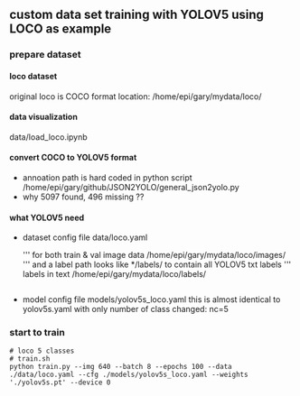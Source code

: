 ## custom data set training with YOLOV5 using LOCO as example

### prepare dataset
#### loco dataset
original loco is COCO format
location: /home/epi/gary/mydata/loco/
#### data visualization
data/load_loco.ipynb

#### convert COCO to YOLOV5 format
- annoation path is hard coded in python script
    /home/epi/gary/github/JSON2YOLO/general_json2yolo.py
- why 5097 found, 496 missing ??

#### what YOLOV5 need
- dataset config file 
    data/loco.yaml
     
    '''
    for both train & val image data
    /home/epi/gary/mydata/loco/images/
    '''
    and a label path looks like */labels/ to contain all YOLOV5 txt labels
    '''
    labels in text
    /home/epi/gary/mydata/loco/labels/
    ```

- model config file
    models/yolov5s_loco.yaml
    this is almost identical to yolov5s.yaml with only number of class changed: nc=5

### start to train
```
# loco 5 classes 
# train.sh
python train.py --img 640 --batch 8 --epochs 100 --data ./data/loco.yaml --cfg ./models/yolov5s_loco.yaml --weights './yolov5s.pt' --device 0

```